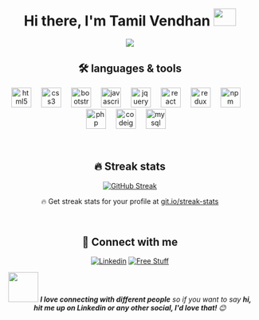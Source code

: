 <div align="center">
<h1 align="center">Hi there, I'm Tamil Vendhan </a> <img src="https://media.giphy.com/media/hvRJCLFzcasrR4ia7z/giphy.gif" height="35px" width="45px"> </h1>

<!-- Typing SVG - https://github.com/Aishanipach/readme-typing-svg -->
<p align="center">
<a href="https://github.com/Aishanipach/readme-typing-svg"><img src="https://readme-typing-svg.herokuapp.com?font=Fira+Code&pause=1000&color=70A4FC&center=true&vCenter=true&width=435&lines=React.js+Developer;Designing%2C+Building+%26+Scaling;Sippin'+Coffee%2C+Missing+Semicolons">
   </a>
</p>

## 🛠️ languages & tools
<p>
  <img src="https://cdn.jsdelivr.net/gh/devicons/devicon/icons/html5/html5-original.svg" height="40" alt="html5 logo"  />
  <img width="12" />
  <img src="https://cdn.jsdelivr.net/gh/devicons/devicon/icons/css3/css3-original.svg" height="40" alt="css3 logo"  />
  <img width="12" />
  <img src="https://cdn.jsdelivr.net/gh/devicons/devicon/icons/bootstrap/bootstrap-original.svg" height="40" alt="bootstrap logo"  />
  <img width="12" />
  <img src="https://cdn.jsdelivr.net/gh/devicons/devicon/icons/javascript/javascript-original.svg" height="40" alt="javascript logo"  />
  <img width="12" />
  <img src="https://cdn.jsdelivr.net/gh/devicons/devicon/icons/jquery/jquery-original.svg" height="40" alt="jquery logo"  />
  <img width="12" />
  <img src="https://cdn.jsdelivr.net/gh/devicons/devicon/icons/react/react-original.svg" height="40" alt="react logo"  />
  <img width="12" />
  <img src="https://cdn.jsdelivr.net/gh/devicons/devicon/icons/redux/redux-original.svg" height="40" alt="redux logo"  />
  <img width="12" />
  <img src="https://cdn.jsdelivr.net/gh/devicons/devicon/icons/npm/npm-original-wordmark.svg" height="40" alt="npm logo"  />
  <img width="12" />
  <img src="https://cdn.jsdelivr.net/gh/devicons/devicon/icons/php/php-original.svg" height="40" alt="php logo"  />
  <img width="12" />
  <img src="https://cdn.jsdelivr.net/gh/devicons/devicon/icons/codeigniter/codeigniter-plain.svg" height="40" alt="codeigniter logo"  />
  <img width="12" />
  <img src="https://cdn.jsdelivr.net/gh/devicons/devicon/icons/mysql/mysql-original.svg" height="40" alt="mysql logo"  />
  <img width="12" />
</p>
<br>

## 🔥 Streak stats

[![GitHub Streak](https://github-readme-streak-stats.herokuapp.com?user=vijay-murugeasan&theme=tokyonight&hide_border=true&date_format=M%20j%5B%2C%20Y%5D)](https://git.io/streak-stats)
  <p align="center">🔥 Get streak stats for your profile at <a href="https://git.io/streak-stats">git.io/streak-stats</a></p>
   <br> 
   
## 🙋 Connect with me

<!-- Badges template - https://github.com/badges/shields -->
<p align="center">
  <a href="https://www.linkedin.com/in/vijay-m-7a1676191/" target="_blank"><img alt="Linkedin" title="Linkedin" src="https://img.shields.io/badge/-Linkedin-blue?style=for-the-badge&logo=linkedin&logoColor=white"/></a>
  <a href="mailto:vijay.murugeasan99@gmail.com"><img alt="Free Stuff" title="Free gifts for you" src="https://img.shields.io/badge/-gmail-red?style=for-the-badge&logo=gmail&logoColor=white"/></a>
 
</p>

<img src="https://media.giphy.com/media/LnQjpWaON8nhr21vNW/giphy.gif" width="60"> <em><b>I love connecting with different people</b> so if you want to say <b>hi, hit me up on Linkedin or any other social, I'd love that! </b> 😊</em>

   
</div>
